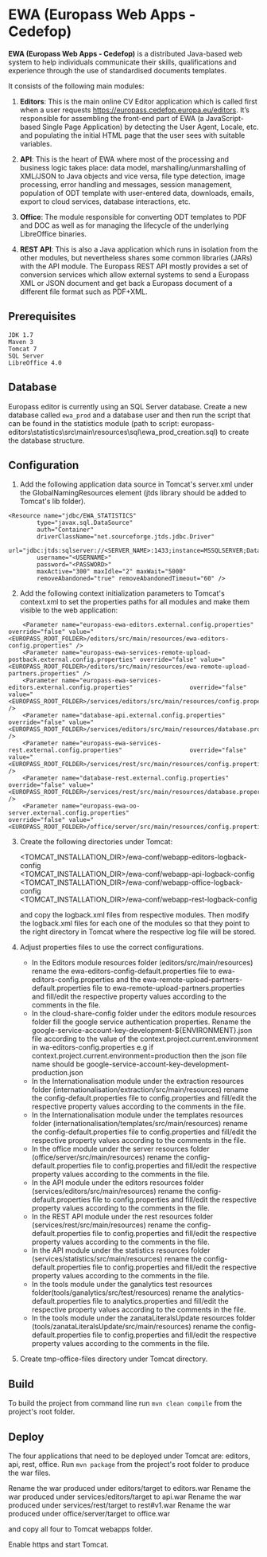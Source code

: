 # EWA (Europass Web Apps - Cedefop)

**EWA (Europass Web Apps - Cedefop)** is a distributed Java-based web system to help individuals communicate their skills, 
qualifications and experience through the use of standardised documents templates. 

It consists of the following main modules:

1. **Editors**: This is the main online CV Editor application which is called first when a user requests
https://europass.cedefop.europa.eu/editors. It’s responsible for assembling the front-end
part of EWA (a JavaScript-based Single Page Application) by detecting the User Agent,
Locale, etc. and populating the initial HTML page that the user sees with suitable variables.

2. **API**: This is the heart of EWA where most of the processing and business logic takes place:
data model, marshalling/unmarshalling of XML/JSON to Java objects and vice versa, file type
detection, image processing, error handling and messages, session management, population
of ODT template with user-entered data, downloads, emails, export to cloud services,
database interactions, etc.

3. **Office**: The module responsible for converting ODT templates to PDF and DOC as well as for
managing the lifecycle of the underlying LibreOffice binaries.

4. **REST API**: This is also a Java application which runs in isolation from the other modules, but nevertheless shares some common
libraries (JARs) with the API module. The Europass REST API mostly provides a set of conversion services which allow external systems 
to send a Europass XML or JSON document and get back a Europass document of a different file format such as PDF+XML.

## Prerequisites

    JDK 1.7
    Maven 3
    Tomcat 7
    SQL Server
    LibreOffice 4.0

## Database

Europass editor is currently using an SQL Server database.
Create a new database called `ewa_prod` and a database user and then run the script that can be found in the statistics module 
(path to script: europass-editors\statistics\src\main\resources\sql\ewa_prod_creation.sql) to create the database structure.

## Configuration

1. Add the following application data source in Tomcat's server.xml under the GlobalNamingResources element (jtds library should be added to Tomcat's lib folder).
```
<Resource name="jdbc/EWA_STATISTICS"  
        type="javax.sql.DataSource"  
        auth="Container"  
        driverClassName="net.sourceforge.jtds.jdbc.Driver"  
        url="jdbc:jtds:sqlserver://<SERVER_NAME>:1433;instance=MSSQLSERVER;DatabaseName=ewa_prod"  
        username="<USERNAME>"  
        password="<PASSWORD>"  
        maxActive="300" maxIdle="2" maxWait="5000"  
        removeAbandoned="true" removeAbandonedTimeout="60" />  
```
2. Add the following context initialization parameters to Tomcat's context.xml to set the properties paths for all modules and make them visible to the web application:
```
    <Parameter name="europass-ewa-editors.external.config.properties"                         override="false" value="<EUROPASS_ROOT_FOLDER>/editors/src/main/resources/ewa-editors-config.properties" />  
    <Parameter name="europass-ewa-services-remote-upload-postback.external.config.properties" override="false" value="<EUROPASS_ROOT_FOLDER>/editors/src/main/resources/ewa-remote-upload-partners.properties" />  
    <Parameter name="europass-ewa-services-editors.external.config.properties"                override="false" value="<EUROPASS_ROOT_FOLDER>/services/editors/src/main/resources/config.properties" />  
    <Parameter name="database-api.external.config.properties"                                 override="false" value="<EUROPASS_ROOT_FOLDER>/services/editors/src/main/resources/database.properties" />     
    <Parameter name="europass-ewa-services-rest.external.config.properties"                   override="false" value="<EUROPASS_ROOT_FOLDER>/services/rest/src/main/resources/config.properties" />  
    <Parameter name="database-rest.external.config.properties"                                override="false" value="<EUROPASS_ROOT_FOLDER>/services/rest/src/main/resources/database.properties" />     
    <Parameter name="europass-ewa-oo-server.external.config.properties"                       override="false" value="<EUROPASS_ROOT_FOLDER>/office/server/src/main/resources/config.properties"/>  
```
3. Create the following directories under Tomcat:

    <TOMCAT_INSTALLATION_DIR>/ewa-conf/webapp-editors-logback-config  
    <TOMCAT_INSTALLATION_DIR>/ewa-conf/webapp-api-logback-config  
    <TOMCAT_INSTALLATION_DIR>/ewa-conf/webapp-office-logback-config  
    <TOMCAT_INSTALLATION_DIR>/ewa-conf/webapp-rest-logback-config  

    and copy the logback.xml files from respective modules.
    Then modify the logback.xml files for each one of the modules so that they point to the right directory in Tomcat where the respective log file will be stored.

4. Adjust properties files to use the correct configurations.
   - In the Editors module resources folder (editors/src/main/resources) rename the ewa-editors-config-default.properties file to ewa-editors-config.properties 
     and the ewa-remote-upload-partners-default.properties file to ewa-remote-upload-partners.properties and fill/edit the respective property values according 
     to the comments in the file.
   - In the cloud-share-config folder under the editors module resources folder fill the google service authentication properties. Rename the google-service-account-key-development-${ENVIRONMENT}.json file according to the 
     value of the context.project.current.environment in wa-editors-config.properties e.g if context.project.current.environment=production then the json file name should be
     google-service-account-key-development-production.json
   - In the Internationalisation module under the extraction resources folder (internationalisation/extraction/src/main/resources) rename the config-default.properties file to config.properties
     and fill/edit the respective property values according to the comments in the file.
   - In the Internationalisation module under the templates resources folder (internationalisation/templates/src/main/resources) rename the config-default.properties file to config.properties
     and fill/edit the respective property values according to the comments in the file.
   - In the office module under the server resources folder (office/server/src/main/resources) rename the config-default.properties file to config.properties
     and fill/edit the respective property values according to the comments in the file.
   - In the API module under the editors resources folder (services/editors/src/main/resources) rename the config-default.properties file to config.properties
     and fill/edit the respective property values according to the comments in the file.
   - In the REST API module under the rest resources folder (services/rest/src/main/resources) rename the config-default.properties file to config.properties
     and fill/edit the respective property values according to the comments in the file.
   - In the API module under the statistics resources folder (services/statistics/src/main/resources) rename the config-default.properties file to config.properties
     and fill/edit the respective property values according to the comments in the file.
   - In the tools module under the ganalytics test resources folder(tools/ganalytics/src/test/resources) rename the analytics-default.properties file to analytics.properties
     and fill/edit the respective property values according to the comments in the file. 
   - In the tools module under the zanataLiteralsUpdate resources folder (tools/zanataLiteralsUpdate/src/main/resources) rename the config-default.properties file to config.properties
     and fill/edit the respective property values according to the comments in the file.

5. Create tmp-office-files directory under Tomcat directory.

## Build

To build the project from command line run `mvn clean compile` from the project's root folder.

## Deploy
The four applications that need to be deployed under Tomcat are: editors, api, rest, office.
Run `mvn package` from the project's root folder to produce the war files.

Rename the war produced under editors/target to editors.war
Rename the war produced under services/editors/target to api.war
Rename the war produced under services/rest/target to rest#v1.war
Rename the war produced under office/server/target to office.war

and copy all four to Tomcat webapps folder.

Enable https and start Tomcat.
